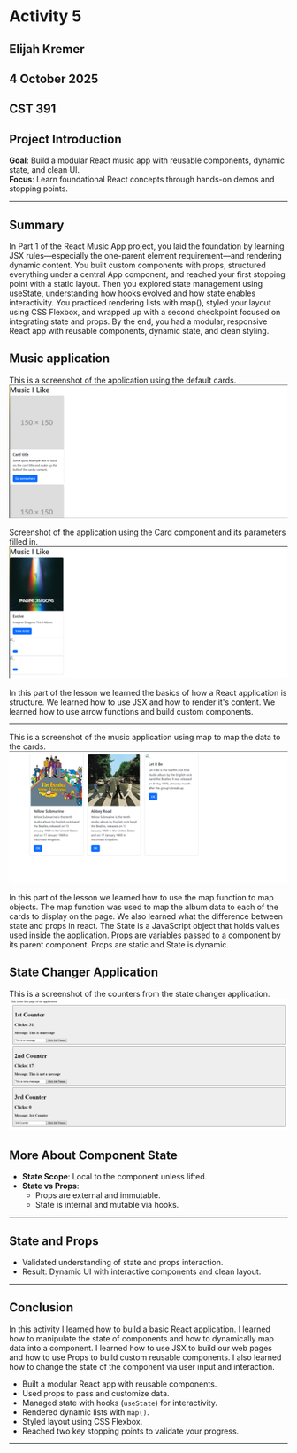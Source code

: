 # Activity 5
## Elijah Kremer
## 4 October 2025
## CST 391


##  Project Introduction
**Goal**: Build a modular React music app with reusable components, dynamic state, and clean UI.  
**Focus**: Learn foundational React concepts through hands-on demos and stopping points.

---


## Summary
In Part 1 of the React Music App project, you laid the foundation by learning JSX rules—especially the one-parent element requirement—and rendering dynamic content. You built custom components with props, structured everything under a central App component, and reached your first stopping point with a static layout. Then you explored state management using useState, understanding how hooks evolved and how state enables interactivity. You practiced rendering lists with map(), styled your layout using CSS Flexbox, and wrapped up with a second checkpoint focused on integrating state and props. By the end, you had a modular, responsive React app with reusable components, dynamic state, and clean styling.


## Music application

This is a screenshot of the application using the default cards.
![alt text](./screenshots/image.png)

Screenshot of the application using the Card component and its parameters filled in.
![alt text](./screenshots/image2.png)

<!-- Write a one paragraph summary of new lesson features that have been added -->
In this part of the lesson we learned the basics of how a React application is structure. We learned how to use JSX and how to render it's content. We learned how to use arrow functions and build custom components.

---

This is a screenshot of the music application using map to map the data to the cards.
![alt text](./screenshots/music-mapped-cards.png)

<!-- Write a one paragraph summary of new lesson features that have been added -->
In this part of the lesson we learned how to use the map function to map objects. The map function was used to map the album data to each of the cards to display on the page. We also learned what the difference between state and props in react. The State is a JavaScript object that holds values used inside the application. Props are variables passed to a component by its parent component. Props are static and State is dynamic.

## State Changer Application

This is a screenshot of the counters from the state changer application.
![State Changer Application](./screenshots/counter-page-statechanger.png)

## More About Component State
- **State Scope**: Local to the component unless lifted.
- **State vs Props**:
  - Props are external and immutable.
  - State is internal and mutable via hooks.

---


##  State and Props
- Validated understanding of state and props interaction.
- Result: Dynamic UI with interactive components and clean layout.

---


## Conclusion
In this activity I learned how to build a basic React application. I learned how to manipulate the state of components and how to dynamically map data into a component. I learned how to use JSX to build our web pages and how to use Props to build custom reusable components. I also learned how to change the state of the component via user input and interaction. 
- Built a modular React app with reusable components.
- Used props to pass and customize data.
- Managed state with hooks (`useState`) for interactivity.
- Rendered dynamic lists with `map()`.
- Styled layout using CSS Flexbox.
- Reached two key stopping points to validate your progress.

---


